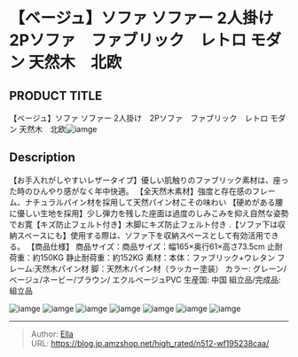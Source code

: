 # 【ベージュ】ソファ ソファー 2人掛け　2Pソファ　ファブリック　レトロ モダン 天然木　北欧


## PRODUCT TITLE 

【ベージュ】ソファ ソファー 2人掛け　2Pソファ　ファブリック　レトロ モダン 天然木　北欧![iamge](https://b2bfiles1.gigab2b.cn/image/wkseller/301/pp039585/wf187227_white.jpg)

## Description

【お手入れがしやすいレザータイプ】優しい肌触りのファブリック素材は、座った時のひんやり感がなく年中快適。
【全天然木素材】強度と存在感のフレーム、ナチュラルパイン材を採用して天然パイン材こその味わい
【硬めがある腰に優しい生地を採用】少し弾力を残した座面は過度のしみこみを抑え自然な姿勢でお寛【キズ防止フェルト付き】木脚にキズ防止フェルト付き
.【ソファ下は収納スペースにも】使用する際は、ソファ下を収納スペースとして有効活用できる。
【商品仕様】 商品サイズ：商品サイズ：幅165×奥行61×高さ73.5cm 止耐荷重：約150KG  静止耐荷重：約152KG 素材：本体：ファブリック&#43;ウレタン フレーム:天然木パイン材 脚：天然木パイン材（ラッカー塗装） カラー: グレーン/ベージュ/ネービー/ブラウン/ エクルベージュPVC 生産国: 中国 組立品/完成品: 組立品





![iamge](https://b2bfiles1.gigab2b.cn/image/wkseller/301/pp039585/20200114_a74d43c8ec0eedf188c84d30fdcf8ad9.jpg)
![iamge](https://b2bfiles1.gigab2b.cn/image/wkseller/301/pp039585/004_white.jpg)
![iamge](https://b2bfiles1.gigab2b.cn/image/wkseller/301/pp039585/LP0_9768.JPG)
![iamge](https://b2bfiles1.gigab2b.cn/image/wkseller/301/pp039585/LP0_9775.JPG)
![iamge](https://b2bfiles1.gigab2b.cn/image/wkseller/301/pp039585/LP0_9787.JPG)
![iamge](https://b2bfiles1.gigab2b.cn/image/wkseller/301/20230711_088a881113612052ca8bff1cd561320b.jpg)
![iamge](nan)


---

> Author: [Ella](https://blog.jp.amzshop.net/)  
> URL: https://blog.jp.amzshop.net/high_rated/n512-wf195238caa/  

